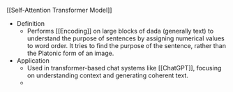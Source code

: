 [[Self-Attention Transformer Model]]

* Definition
	* Performs [[Encoding]] on large blocks of dada (generally text) to understand the purpose of sentences by assigning numerical values to word order. It tries to find the purpose of the sentence, rather than the Platonic form of an image. 
* Application
	* Used in transformer-based chat systems like [[ChatGPT]], focusing on understanding context and generating coherent text.
	* 

